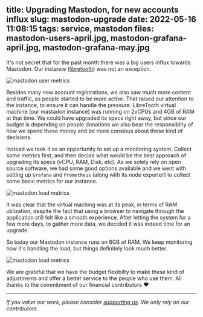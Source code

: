 title: Upgrading Mastodon, for new accounts influx
slug: mastodon-upgrade
date: 2022-05-16 11:08:15
tags: service, mastodon
files: mastodon-users-april.jpg, mastodon-grafana-april.jpg, mastodon-grafana-may.jpg
---

It's not secret that for the past month there was a big users influx towards Mastodon.
Our instance ([libretooth](https://libretooth.gr/)) was not an exception.

![mastodon user metrics](mastodon-users-april.jpg)

Besides many new account registrations, we also saw much more content and traffic, as people started to be more active.
That raised our attention to the instance, to ensure it can handle the pressure.
LibreTooth virtual machine (our mastadon instance) was running on 2vCPUs and 4GB of RAM at that time.
We could have upgraded its specs right away, but since our budget is depending on people donations we also bear the responsibilty of how we spend these money and be more consious about these kind of decisions.

Instead we took it as an opportunity to set up a monitoring system. Collect some metrics first, and then decide what would be the best approach of upgrading its specs (vCPU, RAM, Disk, etc).
As we solely rely on open source software, we had some good options available and we went with setting up `Grafana` and `Prometheus` (along with its node exporter) to collect some basic metrics for our instance.

![mastodon load metrics](mastodon-grafana-april.jpg)

It was clear that the virtual maching was at its peak, in terms of RAM utilization, despite the fact that using a browser to navigate through the application still felt like a smooth experience. After letting the system for a few more days, to gather more data, we decided it was indeed time for an upgrade.

So today our Mastodon instance runs on 8GB of RAM. We keep monitoring how it's handling the load, but things definitely look much better.

![mastodon load metrics](mastodon-grafana-may.jpg)

We are grateful that we have the budget flexibilty to make these kind of adjustments and offer a better service to the people who use them. All thanks to the commitment of our financial contributors ❤️

---

*If you value our work, please consider [supporting us](https://opencollective.com/libreops/). We only rely on our contributors.*

